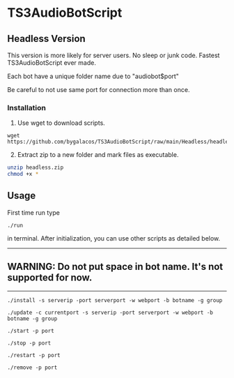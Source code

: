 # TS3AudioBotScript

## Headless Version

This version is more likely for server users. No sleep or junk code. Fastest TS3AudioBotScript ever made. 

Each bot have a unique folder name due to "audiobot$port"

Be careful to not use same port for connection more than once.

### Installation

1. Use wget to download scripts.

```
wget https://github.com/bygalacos/TS3AudioBotScript/raw/main/Headless/headless.zip
```

2. Extract zip to a new folder and mark files as executable.

```bash
unzip headless.zip
chmod +x *
```

## Usage


First time run type 

```
./run
```

in terminal. After initialization, you can use other scripts as detailed below.

---
WARNING: Do not put space in bot name. It's not supported for now.
---

---


```
./install -s serverip -port serverport -w webport -b botname -g group
```

```
./update -c currentport -s serverip -port serverport -w webport -b botname -g group
```

```
./start -p port
```

```
./stop -p port
```

```
./restart -p port
```

```
./remove -p port
```

